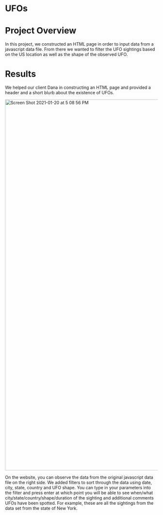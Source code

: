 # UFOs

# Project Overview

In this project, we constructed an HTML page in order to input data from a javascript data file. From there we wanted to filter the UFO sightings based on the US location as well as the shape of the observed UFO. 

# Results

We helped our client Dana in constructing an HTML page and provided a header and a short blurb about the existence of UFOs. 

<img width="1223" alt="Screen Shot 2021-01-20 at 5 08 56 PM" src="https://user-images.githubusercontent.com/68168883/105248242-0bdf0100-5b44-11eb-918e-467aef1f014f.png">

On the website, you can observe the data from the original javascript data file on the right side. We added filters to sort through the data using date, city, state, country and UFO shape. You can type in your parameters into the filter and press enter at which point you will be able to see when/what city/state/country/shape/duration of the sighting and additional comments UFOs have been spotted. For example, these are all the sightings from the data set from the state of New York. 
